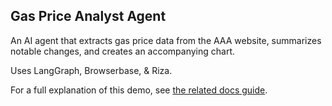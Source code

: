 ## Gas Price Analyst Agent

An AI agent that extracts gas price data from the AAA website, summarizes notable changes, and creates an accompanying chart.

Uses LangGraph, Browserbase, & Riza.

For a full explanation of this demo, see [the related docs guide](https://docs.riza.io/guides/frameworks/langgraph-gas-price-agent).
